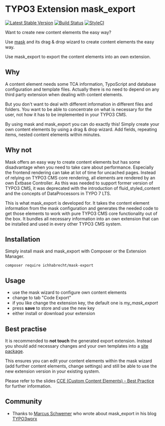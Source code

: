 # TYPO3 Extension mask_export

[![Latest Stable Version](https://img.shields.io/packagist/v/ichhabrecht/mask-export.svg)](https://packagist.org/packages/ichhabrecht/mask-export)
[![Build Status](https://img.shields.io/travis/IchHabRecht/mask_export/master.svg)](https://travis-ci.org/IchHabRecht/mask_export)
[![StyleCI](https://styleci.io/repos/63010277/shield?branch=master)](https://styleci.io/repos/63010277)

Want to create new content elements the easy way?

Use [mask](http://mask.webprofil.at) and its drag & drop wizard to create content elements the easy way.

Use mask_export to export the content elements into an own extension.

## Why

A content element needs some TCA information, TypoScript and database configuration and template files.
Actually there is no need to depend on any third party extension when dealing with content elements.

But you don't want to deal with different information in different files and folders.
You want to be able to concentrate on what is necessary for the user, not how it has to be implemented in your TYPO3 CMS.

By using mask and mask_export you can do exactly this! Simply create your own content elements by using a drag & drop wizard.
Add fields, repeating items, nested content elements within minutes.

## Why not

Mask offers an easy way to create content elements but has some disadvantage when you need to take care about performance.
Especially the frontend rendering can take at lot of time for uncached pages.
Instead of relying on TYPO3 CMS core rendering, all elements are rendered by an own Extbase Controller.
As this was needed to support former version of TYPO3 CMS, it was deprecated with the introduction of fluid_styled_content and the concepts of DataProcessors in TYPO 7 LTS.

This is what mask_export is developed for. It takes the content element information from the mask configuration and generates the needed
code to get those elements to work with pure TYPO3 CMS core functionality out of the box.
It bundles all necessary information into an own extension that can be installed and used in every other TYPO3 CMS system.

## Installation

Simply install mask and mask_export with Composer or the Extension Manager.

`composer require ichhabrecht/mask-export`

## Usage

- use the mask wizard to configure own content elements
- change to tab "Code Export"
- if you like change the extension key, the default one is *my_mask_export*
- press **save** to store and use the new key
- either install or download your extension

## Best practise

It is recommended to **not touch** the generated export extension.
Instead you should add necessary changes and your own templates into a [site package](https://sitepackagebuilder.com/).

This ensures you can edit your content elements within the mask wizard (add further content elements, change settings)
and still be able to use the new extension version in your existing system.

Please refer to the slides [CCE (Custom Content Elements) - Best Practice ](https://de.slideshare.net/cpsitgmbh/cce-custom-content-elements-best-practice)
for further information. 

## Community

- Thanks to [Marcus Schwemer](https://twitter.com/MarcusSchwemer) who wrote about mask_export in his blog [TYPO3worx](https://typo3worx.eu/2018/03/eight-typo3-extensions-making-developers-happy/)
